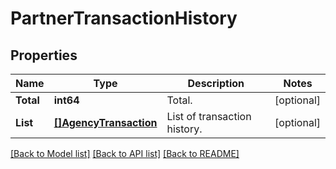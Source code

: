 # PartnerTransactionHistory

## Properties

Name | Type | Description | Notes
------------ | ------------- | ------------- | -------------
**Total** | **int64** | Total. | [optional] 
**List** | [**[]AgencyTransaction**](AgencyTransaction.md) | List of transaction history. | [optional] 

[[Back to Model list]](../README.md#documentation-for-models) [[Back to API list]](../README.md#documentation-for-api-endpoints) [[Back to README]](../README.md)


